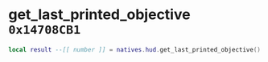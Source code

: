 # get_last_printed_objective `0x14708CB1`

```lua
local result --[[ number ]] = natives.hud.get_last_printed_objective()
```
